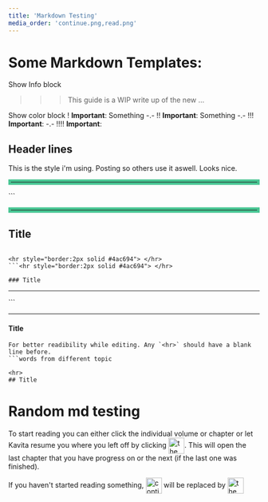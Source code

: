 ```yaml
---
title: 'Markdown Testing'
media_order: 'continue.png,read.png'
---
```


# Some Markdown Templates:
Show Info block
>>> This guide is a WIP write up of the new ...

Show color block
! **Important**: Something
-.-
!! **Important**: Something
-.-
!!! **Important**:
-.-
!!!! **Important**:

## Header lines
This is the style i'm using. Posting so others use it aswell. Looks nice.

<hr style="border:5px solid #4ac694"> </hr>
```<hr style="border:5px solid #4ac694"> </hr>

## Title
```

<hr style="border:2px solid #4ac694"> </hr>
```<hr style="border:2px solid #4ac694"> </hr>

### Title
```

<hr style="border:1px solid ##465176"> </hr>
```<hr style="border:1px solid ##465176"> </hr>

#### Title
```
For better readibility while editing. Any `<hr>` should have a blank line before.
```words from different topic

<hr>
## Title
```
 

# Random md testing

To start reading you can either click the individual volume or chapter or let Kavita resume you where you left off by clicking 
<img src="https://wiki.kavitareader.com/en/archive/markdown-testing/continue.png" alt='the "continue" button' style="vertical-align: middle" height="32" />. This will open the last chapter that you have progress on or the next (if the last one was finished).

If you haven't started reading something, <img src="https://wiki.kavitareader.com/en/archive/markdown-testing/continue.png" alt="continue btn" style="vertical-align: middle" height="32" /> will be replaced by <img src="https://wiki.kavitareader.com/en/archive/markdown-testing/read.png" alt='the "read" button' style="vertical-align: middle" height="32" />
